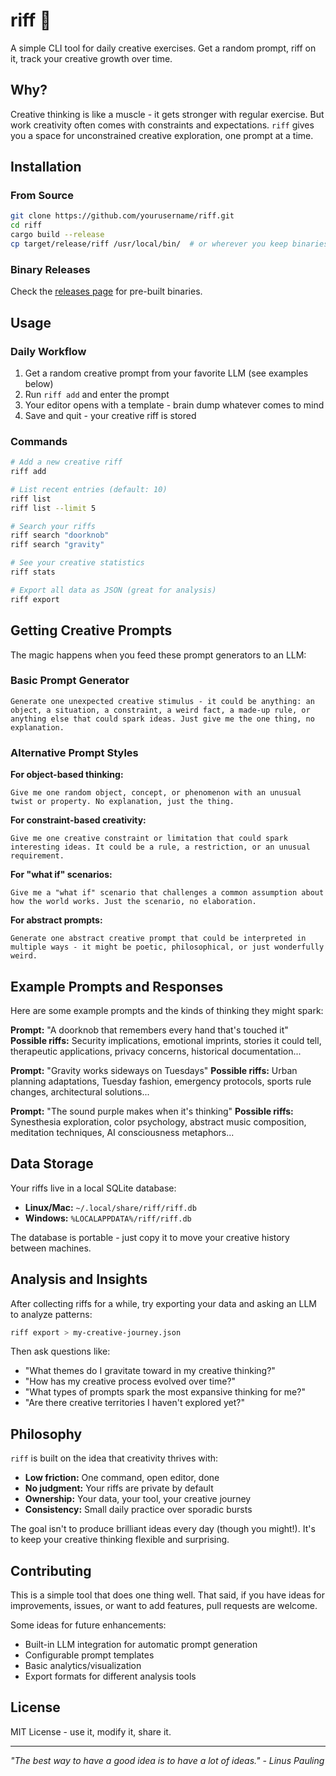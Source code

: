# riff 🎵

A simple CLI tool for daily creative exercises. Get a random prompt, riff on it, track your creative growth over time.

## Why?

Creative thinking is like a muscle - it gets stronger with regular exercise. But work creativity often comes with constraints and expectations. `riff` gives you a space for unconstrained creative exploration, one prompt at a time.

## Installation

### From Source
```bash
git clone https://github.com/yourusername/riff.git
cd riff
cargo build --release
cp target/release/riff /usr/local/bin/  # or wherever you keep binaries
```

### Binary Releases
Check the [releases page](https://github.com/yourusername/riff/releases) for pre-built binaries.

## Usage

### Daily Workflow
1. Get a random creative prompt from your favorite LLM (see examples below)
2. Run `riff add` and enter the prompt
3. Your editor opens with a template - brain dump whatever comes to mind
4. Save and quit - your creative riff is stored

### Commands

```bash
# Add a new creative riff
riff add

# List recent entries (default: 10)
riff list
riff list --limit 5

# Search your riffs
riff search "doorknob"
riff search "gravity"

# See your creative statistics
riff stats

# Export all data as JSON (great for analysis)
riff export
```

## Getting Creative Prompts

The magic happens when you feed these prompt generators to an LLM:

### Basic Prompt Generator
```
Generate one unexpected creative stimulus - it could be anything: an object, a situation, a constraint, a weird fact, a made-up rule, or anything else that could spark ideas. Just give me the one thing, no explanation.
```

### Alternative Prompt Styles

**For object-based thinking:**
```
Give me one random object, concept, or phenomenon with an unusual twist or property. No explanation, just the thing.
```

**For constraint-based creativity:**
```
Give me one creative constraint or limitation that could spark interesting ideas. It could be a rule, a restriction, or an unusual requirement.
```

**For "what if" scenarios:**
```
Give me a "what if" scenario that challenges a common assumption about how the world works. Just the scenario, no elaboration.
```

**For abstract prompts:**
```
Generate one abstract creative prompt that could be interpreted in multiple ways - it might be poetic, philosophical, or just wonderfully weird.
```

## Example Prompts and Responses

Here are some example prompts and the kinds of thinking they might spark:

**Prompt:** "A doorknob that remembers every hand that's touched it"
**Possible riffs:** Security implications, emotional imprints, stories it could tell, therapeutic applications, privacy concerns, historical documentation...

**Prompt:** "Gravity works sideways on Tuesdays"
**Possible riffs:** Urban planning adaptations, Tuesday fashion, emergency protocols, sports rule changes, architectural solutions...

**Prompt:** "The sound purple makes when it's thinking"
**Possible riffs:** Synesthesia exploration, color psychology, abstract music composition, meditation techniques, AI consciousness metaphors...

## Data Storage

Your riffs live in a local SQLite database:
- **Linux/Mac:** `~/.local/share/riff/riff.db`
- **Windows:** `%LOCALAPPDATA%/riff/riff.db`

The database is portable - just copy it to move your creative history between machines.

## Analysis and Insights

After collecting riffs for a while, try exporting your data and asking an LLM to analyze patterns:

```bash
riff export > my-creative-journey.json
```

Then ask questions like:
- "What themes do I gravitate toward in my creative thinking?"
- "How has my creative process evolved over time?"
- "What types of prompts spark the most expansive thinking for me?"
- "Are there creative territories I haven't explored yet?"

## Philosophy

`riff` is built on the idea that creativity thrives with:
- **Low friction:** One command, open editor, done
- **No judgment:** Your riffs are private by default
- **Ownership:** Your data, your tool, your creative journey
- **Consistency:** Small daily practice over sporadic bursts

The goal isn't to produce brilliant ideas every day (though you might!). It's to keep your creative thinking flexible and surprising.

## Contributing

This is a simple tool that does one thing well. That said, if you have ideas for improvements, issues, or want to add features, pull requests are welcome.

Some ideas for future enhancements:
- Built-in LLM integration for automatic prompt generation
- Configurable prompt templates
- Basic analytics/visualization
- Export formats for different analysis tools

## License

MIT License - use it, modify it, share it.

---

*"The best way to have a good idea is to have a lot of ideas." - Linus Pauling*
